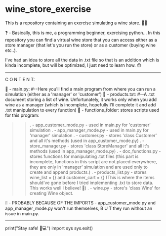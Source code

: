 # wine_store_exercise
This is a repository containing an exercise simulating a wine store. 🛒🍾

❓ - Basically, this is me, a programming beginner, exercising python...
In this repository you can find a virtual wine store that you can access
either as a store manager (that let's you run the store) or as a customer
(buying wine etc..).

I've had an idea to store all the data in .txt file so that is an addition
which is kinda incomplete, but will be optimized, I just need to learn how. 😓

---------------------------------------------------------------------------

C O N T E N T:

📄 - main.py:
#--Here you'll find a main program from where you can run a simulation
(either as a 'manager' or 'customer')
📄 - products.txt:
#--A .txt document storing a list of wine. Unfortunately, it works only
when you add wine as a manager (which is incomplete, hopefully I'll complete
it and add .txt manipulation to every function)
📁 - functions_folder: stores scripts used for this program:
>>. - app_customer_mode.py - used in main.py for 'customer' simulation
>>. - app_manager_mode.py - used in main.py for 'manager' simulation
>>. - customer.py - stores 'class Customer' and all it's methods (used in app_customer_mode.py)
>>. - store_manager.py - stores 'class StoreManager' and all it's methods (used in app_manager_mode.py)
>>. - doc_functions.py - stores functions for manipulating .txt files
  (this part is incomplete, functions in this script are not placed everywhere,
  they are only in 'manager' simulation and are used only to create and append
  products.)
>>. - products_list.py - stores wine_list = {} and customer_cart = {}
  (This is where the items should've gone before I tried implementing
  .txt to store data. This works well I believe! 👐)
>>. - wine.py - store's 'class Wine' for creating Wine object.

❕❕ - PROBABLY BECAUSE OF THE IMPORTS - app_customer_mode.py and app_manager_mode.py won't run
themselves, B U T they run without an issue in main.py.

--------------------------------------------------------------------------

print("Stay safe! 🐍💻")
import sys
sys.exit()
